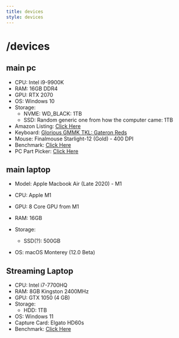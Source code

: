 ```yaml
---
title: devices
style: devices
---
```


<h1 class="emphasis-highlight">/devices</h1>

## main pc
* CPU: Intel i9-9900K
* RAM: 16GB DDR4
* GPU: RTX 2070
* OS: Windows 10
* Storage:
	* NVME: WD_BLACK: 1TB
	* SSD: Random generic one from how the computer came: 1TB
* Amazon Listing: [Click Here](https://www.amazon.com/dp/B07J1W2NHB/ref=nav_timeline_asin?_encoding=UTF8&psc=1)
* Keyboard: [Glorious GMMK TKL: Gateron Reds](https://www.pcgamingrace.com/products/gmmk-tkl-tenkeyless-brown-switch)
* Mouse: Finalmouse Starlight-12 (Gold) - 400 DPI
* Benchmark: [Click Here](https://www.userbenchmark.com/UserRun/49470833)
* PC Part Picker: [Click Here](https://pcpartpicker.com/list/wsNGK4)

## main laptop

* Model: Apple Macbook Air (Late 2020) - M1

* CPU: Apple M1
* GPU: 8 Core GPU from M1
* RAM: 16GB
* Storage:
	* SSD(?): 500GB
* OS: macOS Monterey (12.0 Beta)

## Streaming Laptop
* CPU: Intel i7-7700HQ
* RAM: 8GB Kingston 2400MHz
* GPU: GTX 1050 (4 GB)
* Storage:
	* HDD: 1TB
* OS: Windows 11 
* Capture Card: Elgato HD60s
* Benchmark: [Click Here](https://www.userbenchmark.com/UserRun/21437525)

<script src='https://storage.ko-fi.com/cdn/scripts/overlay-widget.js'></script>
<script>
  kofiWidgetOverlay.draw('mmatt', {
    'type': 'floating-chat',
    'floating-chat.donateButton.text': 'Support me',
    'floating-chat.donateButton.background-color': '#00b9fe',
    'floating-chat.donateButton.text-color': '#fff'
  });
</script>
